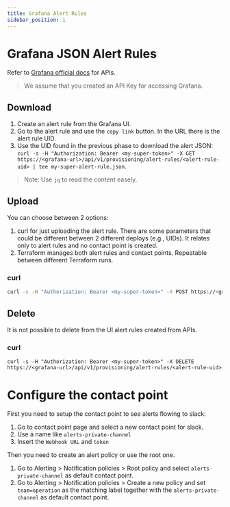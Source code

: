 ```yaml
---
title: Grafana Alert Rules
sidebar_position: 1
---
```


# Grafana JSON Alert Rules

Refer to [Grafana official docs](https://grafana.com/docs/grafana/latest/developers/http_api/alerting_provisioning/#alert-rules) for APIs.

> We assume that you created an API Key for accessing Grafana.

## Download

1. Create an alert rule from the Grafana UI.
2. Go to the alert rule and use the `copy link` button. In the URL there is the alert rule UID.
3. Use the UID found in the previous phase to download the alert JSON: `curl -s -H "Authorization: Bearer <my-super-token>" -X GET https://<grafana-url>/api/v1/provisioning/alert-rules/<alert-rule-uid> | tee my-super-alert-rule.json`.

> Note: Use `jq` to read the content easely.

## Upload

You can choose between 2 options:
1. curl for just uploading the alert rule. There are some parameters that could be different between 2 different deploys (e.g., UIDs). It relates only to alert rules and no contact point is created.
2. Terraform manages both alert rules and contact points. Repeatable between different Terraform runs.

### curl

```bash
curl -s -H "Authorization: Bearer <my-super-token>" -X POST https://<grafana-url>/api/v1/provisioning/alert-rules -H "Content-Type: application/json" -d "$(cat my-super-alert-rule.json)"
```

## Delete

It is not possible to delete from the UI alert rules created from APIs.

### curl

`curl -s -H "Authorization: Bearer <my-super-token>" -X DELETE https://<grafana-url>/api/v1/provisioning/alert-rules/<alert-rule-uid>`

# Configure the contact point

First you need to setup the contact point to see alerts flowing to slack:
1. Go to contact point page and select a new contact point for slack.
2. Use a name like `alerts-private-channel`
3. Insert the `Webhook URL`  and `token`

Then you need to create an alert policy or use the root one.

1. Go to Alerting > Notification policies > Root policy and select `alerts-private-channel` as default contact point.
2. Go to Alerting > Notification policies > Create a new policy and set `team=operation` as the matching label together with the `alerts-private-channel` as default contact point.